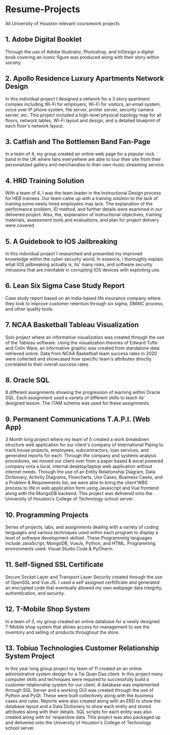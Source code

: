 # Resume-Projects
All University of Houston relevant coursework projects 


## 1. Adobe Digital Booklet

Through the use of Adobe Illustrator, Photoshop, and InDesign a digital book covering an iconic figure was produced along with their story within society.


## 2. Apollo Residence Luxury Apartments Network Design

In this individual project I designed a network for a 3 story apartment complex including Wi-Fi for employers, Wi-Fi for visitors, an email system, voice over IP phone system, file server, printer server, security camera server, etc. This project included a high-level physical topology map for all floors, network tables, Wi-Fi layout and design, and a detailed blueprint of each floor's network layout.


## 3. Catfish and The Bottlemen Band Fan-Page

In a team of 4, my group created an online web page for a popular rock band in the UK where fans everywhere are able to tour their site from their personalized gallery and merchandise to their own music streaming service.


## 4. HRD Training Solution

With a team of 4, I was the team leader in the Instructional Design process for HEB trainees. Our team came up with a training solution to the lack of training some newly hired employees may lack. The explanation of the performance problem, ID method, and further details were examined in our delivered project. Also, the, explanation of instructional objectives, training materials, assessment tools and evaluations, and plan for project delivery were covered.


## 5. A Guidebook to IOS Jailbreaking

In this individual project I researched and presented my improved knowledge within the cyber security world. In essence, I thoroughly explain what IOS jailbreaking actually is, its' many risks, and software security intrusions that are inevitable in corrupting IOS devices with exploiting use.


## 6. Lean Six Sigma Case Study Report

Case study report based on an India-based life insurance company where they look to improve customer retention through six sigma, DMAIC process, and other quality tools.


## 7. NCAA Basketball Tableau Visualization

Solo project where an informative visualization was created through the use of the Tableau software. Using the visualization theories of Edward Tufte and Colin Ware, an informative graphic was created from standalone data retrieved online. Data from NCAA Basketball team success rates in 2020 were collected and showcased how specific team's attributes directly correlated to their overall success rates.


## 8. Oracle SQL

8 different assignments showing the progression of learning within Oracle SQL. Each assignment used a variety of different skills to teach its' designed lesson. The ITAM schema was used for these assignments.


## 9. Permanent Communications T.A.P.I. (Web App)

3 Month long project where my team of 5 created a work breakdown structure web application for our client's company of International Piping to track house projects, employees, subcontractors, loan services, and generated reports for each. Through the company and systems analysis procedures, we moved our client over from a paper based & excel powered company onta a local, internal desktop/laptop web application without internet needs. Through the use of an Entity Relationship Diagram, Data Dictionary, Activity Diagrams, Flowcharts, Use Cases, Business Cases, and a Problem & Requirements list, we were able to bring the client'WBS process to life in web application form using Javascript and Vue frontend along with the MongoDB backend. This project was delivered onto the University of Houston's College of Technology school server.


## 10. Programming Projects

Series of projects, labs, and assignments dealing with a variety of coding languages and various techniques used within each program to display a level of software development skillset. These Programming languages include JavaScript, MongoDB, VueJs, Python, and HTML. Programming environments used: Visual Studio Code & PyCharm.


## 11. Self-Signed SSL Certificate

Secure Socket Layer and Transport Layer Security created through the use of OpenSSL and Vue.JS. I used a self assigned cerftificate and generated an encrypted code that eventually allowed my own webpage data integrity, authentication, and security.


## 12. T-Mobile Shop System

In a team of 3, my group created an online database for a newly designed T-Mobile shop system that allows access for management to see the inventory and selling of products throughout the store.


## 13. Tobiuo Technologies Customer Relationship System Project

In this year long group project my team of 11 created an an online administrative system design for a Tai Quan Dao client. In this project many computer skills and techniques were required to successfully build a customer relationship system for our client. A database was implemented through SQL Server and a working GUI was created through the use of Python and PyQt. These were built collectively along with the business cases and rules. Reports were also created along with an ERD to show the database layout and a Data Dictionary to show each entity and stored attributes along with their details. SQL scripts for each entity was also created along with its’ respective data. This project was also packaged up and delivered onto the University of Houston's College of Technology school server.


